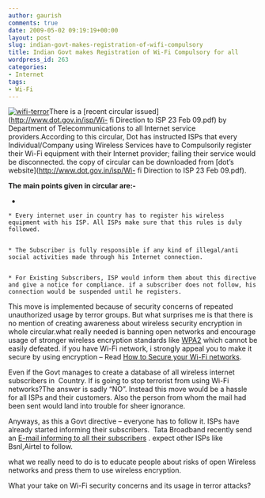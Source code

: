 ```yaml
---
author: gaurish
comments: true
date: 2009-05-02 09:19:19+00:00
layout: post
slug: indian-govt-makes-registration-of-wifi-compulsory
title: Indian Govt makes Registration of Wi-Fi Compulsory for all
wordpress_id: 263
categories:
- Internet
tags:
- Wi-Fi
---
```


[![wifi-terror](http://www.gaurishsharma.com/wp-content/uploads/2009/05/wifiterror-thumb.jpg)](http://www.gaurishsharma.com/wp-content/uploads/2009/05/wifiterror.jpg)There is a [recent circular issued](http://www.dot.gov.in/isp/Wi- fi Direction to ISP 23 Feb 09.pdf) by Department of Telecommunications to all Internet service providers.According to this circular, Dot has instructed ISPs that every Individual/Company using Wireless Services have to Compulsorily register their Wi-Fi equipment with their Internet provider; failing their service would be disconnected. the copy of circular can be downloaded from [dot’s website](http://www.dot.gov.in/isp/Wi- fi Direction to ISP 23 Feb 09.pdf).








**The main points given in circular are:-**



	
  * 

	
    * Every internet user in country has to register his wireless equipment with his ISP. All ISPs make sure that this rules is duly followed.

	
    * The Subscriber is fully responsible if any kind of illegal/anti social activities made through his Internet connection.

	
    * For Existing Subscribers, ISP would inform them about this directive and give a notice for compliance. if a subscriber does not follow, his connection would be suspended until he registers.





This move is implemented because of security concerns of repeated unauthorized usage by terror groups. But what surprises me is that there is no mention of creating awareness about wireless security encryption in whole circular.what really needed is banning open networks and encourage usage of stronger wireless encryption standards like [WPA2](http://en.wikipedia.org/wiki/Wi-Fi_Protected_Acces) which cannot be easily defeated. if you have Wi-Fi network, i strongly appeal you to make it secure by using encryption – Read [How to Secure your Wi-Fi networks](http://www.pcworld.com/article/130330/how_to_secure_your_wireless_network.html).

Even if the Govt manages to create a database of all wireless internet subscribers in  Country. If is going to stop terrorist from using Wi-Fi networks?The answer is sadly “NO”. Instead this move would be a hassle for all ISPs and their customers. Also the person from whom the mail had been sent would land into trouble for sheer ignorance.

Anyways, as this a Govt directive – everyone has to follow it. ISPs have already started informing their subscribers.  Tata Broadband recently send an [E-mail informing to all their subscribers](http://www.gaurishsharma.com/wp-content/uploads/2009/05/Email_sent_by_tata.txt) . expect other ISPs like Bsnl,Airtel to follow.

what we really need to do is to educate people about risks of open Wireless networks and press them to use wireless encryption.

What your take on Wi-Fi security concerns and its usage in terror attacks?

